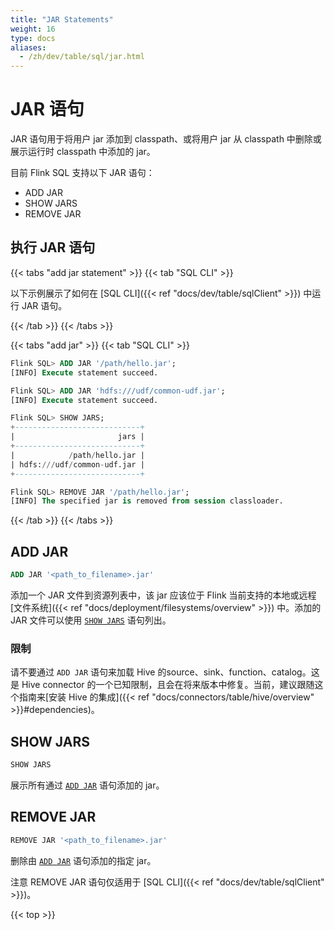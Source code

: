 ```yaml
---
title: "JAR Statements"
weight: 16
type: docs
aliases:
  - /zh/dev/table/sql/jar.html
---
```

<!--
Licensed to the Apache Software Foundation (ASF) under one
or more contributor license agreements.  See the NOTICE file
distributed with this work for additional information
regarding copyright ownership.  The ASF licenses this file
to you under the Apache License, Version 2.0 (the
"License"); you may not use this file except in compliance
with the License.  You may obtain a copy of the License at

  http://www.apache.org/licenses/LICENSE-2.0

Unless required by applicable law or agreed to in writing,
software distributed under the License is distributed on an
"AS IS" BASIS, WITHOUT WARRANTIES OR CONDITIONS OF ANY
KIND, either express or implied.  See the License for the
specific language governing permissions and limitations
under the License.
-->

<a name="jar-statements"></a>

# JAR 语句

JAR 语句用于将用户 jar 添加到 classpath、或将用户 jar 从 classpath 中删除或展示运行时 classpath 中添加的 jar。

目前 Flink SQL 支持以下 JAR 语句：
- ADD JAR
- SHOW JARS
- REMOVE JAR

<a name="run-a-jar-statement"></a>

## 执行 JAR 语句

{{< tabs "add jar statement" >}}
{{< tab "SQL CLI" >}}

以下示例展示了如何在 [SQL CLI]({{< ref "docs/dev/table/sqlClient" >}}) 中运行 JAR 语句。

{{< /tab >}}
{{< /tabs >}}

{{< tabs "add jar" >}}
{{< tab "SQL CLI" >}}
```sql
Flink SQL> ADD JAR '/path/hello.jar';
[INFO] Execute statement succeed.

Flink SQL> ADD JAR 'hdfs:///udf/common-udf.jar';
[INFO] Execute statement succeed.

Flink SQL> SHOW JARS;
+----------------------------+
|                       jars |
+----------------------------+
|            /path/hello.jar |
| hdfs:///udf/common-udf.jar |
+----------------------------+

Flink SQL> REMOVE JAR '/path/hello.jar';
[INFO] The specified jar is removed from session classloader.
```
{{< /tab >}}
{{< /tabs >}}

<a name="add-jar"></a>

## ADD JAR

```sql
ADD JAR '<path_to_filename>.jar'
```

添加一个 JAR 文件到资源列表中，该 jar 应该位于 Flink 当前支持的本地或远程[文件系统]({{< ref "docs/deployment/filesystems/overview" >}}) 中。添加的 JAR 文件可以使用 [`SHOW JARS`](#show-jars) 语句列出。

### 限制

请不要通过 `ADD JAR` 语句来加载 Hive 的source、sink、function、catalog。这是 Hive connector 的一个已知限制，且会在将来版本中修复。当前，建议跟随这个指南来[安装 Hive 的集成]({{< ref "docs/connectors/table/hive/overview" >}}#dependencies)。

<a name="show-jars"></a>

## SHOW JARS

```sql
SHOW JARS
```

展示所有通过 [`ADD JAR`](#add-jar) 语句添加的 jar。

<a name="remove-jar"></a>

## REMOVE JAR

```sql
REMOVE JAR '<path_to_filename>.jar'
```

删除由 [`ADD JAR`](#add-jar) 语句添加的指定 jar。

<span class="label label-danger">注意</span> REMOVE JAR 语句仅适用于 [SQL CLI]({{< ref "docs/dev/table/sqlClient" >}})。

{{< top >}}
